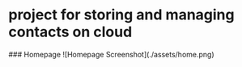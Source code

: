 <h1>project for storing and managing contacts on cloud</h1>
### Homepage
![Homepage Screenshot](./assets/home.png)
